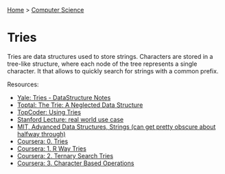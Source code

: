 [Home](../../README.md) > [Computer Science](./README.md)

# Tries

Tries are data structures used to store strings. Characters are stored in a tree-like structure, where each node of the tree represents a single character. It that allows to quickly search for strings with a common prefix.

Resources:
- [Yale: Tries - DataStructure Notes](http://www.cs.yale.edu/homes/aspnes/classes/223/notes.html#Tries)
- [Toptal: The Trie: A Neglected Data Structure](https://www.toptal.com/java/the-trie-a-neglected-data-structure)
- [TopCoder: Using Tries](https://www.topcoder.com/thrive/articles/Using%20Tries)
- [Stanford Lecture: real world use case](https://www.youtube.com/watch?v=TJ8SkcUSdbU)
- [MIT, Advanced Data Structures, Strings (can get pretty obscure about halfway through)](https://www.youtube.com/watch?v=NinWEPPrkDQ&index=16&list=PLUl4u3cNGP61hsJNdULdudlRL493b-XZf)
- [Coursera: 0. Tries](https://www.coursera.org/learn/algorithms-part2/home/week/4)
- [Coursera: 1. R Way Tries](https://www.coursera.org/learn/algorithms-part2/lecture/CPVdr/r-way-tries)
- [Coursera: 2. Ternary Search Tries](https://www.coursera.org/learn/algorithms-part2/lecture/yQM8K/ternary-search-tries)
- [Coursera: 3. Character Based Operations](https://www.coursera.org/learn/algorithms-part2/lecture/jwNmV/character-based-operations)
